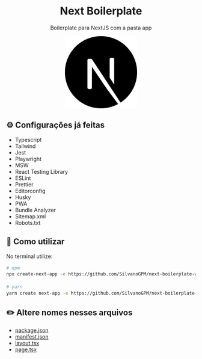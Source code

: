 <h1 align="center">Next Boilerplate</h1>
<p align="center"> Boilerplate para NextJS com a pasta app</p>

<p align="center">
  <img src="public/icons/android-chrome-192x192.png" />
</p>

## ⚙️ Configurações já feitas

- Typescript
- Tailwind
- Jest
- Playwright
- MSW
- React Testing Library
- ESLint
- Prettier
- Editorconfig
- Husky
- PWA
- Bundle Analyzer
- Sitemap.xml
- Robots.txt

## 🔨 Como utilizar

No terminal utilize:

```bash
# npm
npx create-next-app -e https://github.com/SilvanoGPM/next-boilerplate-with-app

# yarn
yarn create next-app -e https://github.com/SilvanoGPM/next-boilerplate-with-app
```

## ✏️ Altere nomes nesses arquivos

- [package.json](./package.json)
- [manifest.json](./public/manifest.json)
- [layout.tsx](./src/app/layout.tsx)
- [page.tsx](./src/app/page.tsx)
